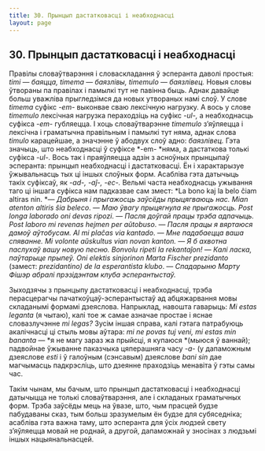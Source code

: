 ```yaml
---
title: 30. Прынцып дастатковасці і неабходнасці
layout: page
---
```

## 30. Прынцып дастатковасці і неабходнасці

Правілы словаўтварэння і словаскладання ў эсперанта даволі простыя:
*timi* — *баяцца, timema* — *баязлівы, timemulo* — *баязлівец.* Новыя
словы ўтвораны па правілах і памылкі тут не павінна быць. Аднак
давайце больш уважліва прыгледзімся да новых утвораных намі
слоў. У слове *timema* суфікс *-em-* выконвае сваю лексічную
нагрузку. А вось у слове *timemulo* лексічная нагрузка
пераходзіць на суфікс *-ul-,* а неабходнасць суфікса *-em-*
губляецца. І хоць словаўтварэнне *timemulo* з’яўляецца і лексічна і
граматычна правільным і памылкі тут няма, аднак слова *timulo*
карацейшае, а значэнне ў абодвух слоў адно: *баязлівец.* Гэта
значыць, што неабходнасці ў суфіксе *-em- *няма, а дастаткова
толькі суфікса *-ul-.* Вось так і праяўляецца адзін з асноўных
прынцыпаў эсперанта: прынцып неабходнасці і дастатковасці. Ён і
характарызуе ўжывальнасць тых ці іншых слоўных форм. Асабліва
гэта датычыць такіх суфіксаў, як *-ad-, -aĵ-, -ec-.* Вельмі часта
неабходнасць ужывання таго ці іншага суфікса нам падказвае сам змест:
*La bono kaj la belo ĉiam altiras nin. *— *Дабрыня і прыгажосць
заўсёды прыцягваюць нас. Mian atenton altiris ŝia beleco*. —
*Маю ўвагу прыцягнула яе прыгажосць. Post longa laborado oni devas
ripozi*. — *Пасля доўгай працы трэба адпачыць. Post laboro mi revenas
hejmen per aŭtobuso*. — *Пасля працы я вяртаюся дамоў аўтобусам. Al mi
plaĉas via kantado*. — *Мне падабаецца ваша спяванне. Mi volonte
aŭskultus vian novan kanton. — Я б ахвотна паслухаў вашу новую песню.
Bonvolu ripeti la rekantaĵon!* — *Калі ласка, паўтарыце прыпеў. Oni
elektis sinjorinon Marta Fischer prezidanto* (замест: *prezidantino)
de la esperantista klubo*. — *Спадарыню Марту Фішэр абралі прэзідэнтам
клуба эсперантыстаў.*

Зыходзячы з прынцыпу дастатковасці і неабходнасці, трэба перасцерагчы
пачаткоўцаў-эсперантыстаў ад абцяжарвання мовы складанымі формамі
дзеяслова. Напрыклад, навошта гаварыць: *Mi estas leganta* (я
чытаю), калі тое ж самае азначае простае і яснае словазлучэнне
*mi legas?* Зусім іншая справа, калі гэтага патрабуюць акалічнасці ці
стыль мовы аўтара: *mi ne povas tuj veni, mi estas min bananta* — *я
не магу зараз жа прыйсці, я купаюся *(мыюся ў ваннай); падвойнае
ўжыванне паказчыка цяперашняга часу *-a-* (у дапаможным дзеяслове
*esti* і ў галоўным (сэнсавым) дзеяслове *bani sin* дае магчымасць
падкрэсліць, што дзеянне праходзіць менавіта ў гэты самы час.

Такім чынам, мы бачым, што прынцып дастатковасці і неабходнасці
датычыцца не толькі словаўтварэння, але і складаных граматычных
форм. Трэба заўсёды мець на ўвазе, што, чым прасцей будзе пабудаваны
сказ, тым больш зразумелым ён будзе для субяседніка; асабліва гэта
важна таму, што эсперанта для ўсіх людзей свету з’яўляецца мовай не
роднай, а другой, дапаможнай у зносінах з людзьмі іншых
нацыянальнасцей.


